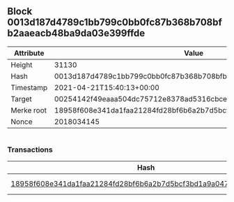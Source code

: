 ## Block 0013d187d4789c1bb799c0bb0fc87b368b708bfb2aaeacb48ba9da03e399ffde

Attribute | Value
--- | ---
Height | 31130
Hash | 0013d187d4789c1bb799c0bb0fc87b368b708bfb2aaeacb48ba9da03e399ffde
Timestamp | 2021-04-21T15:40:13+00:00
Target | 00254142f49eaaa504dc75712e8378ad5316cbcead634704b3734b6271167cc4
Merke root | 18958f608e341da1faa21284fd28bf6b6a2b7d5bcf3bd1a9a047c0969906ede4
Nonce | 2018034145

```

```

### Transactions

Hash | Amount
--- | ---
[18958f608e341da1faa21284fd28bf6b6a2b7d5bcf3bd1a9a047c0969906ede4](18958f608e341da1faa21284fd28bf6b6a2b7d5bcf3bd1a9a047c0969906ede4.md) | 10.00000000 SKEPTI 
